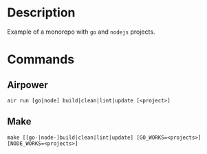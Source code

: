 # Description

Example of a monorepo with `go` and `nodejs` projects.

# Commands

## Airpower

    air run [go|node] build|clean|lint|update [<project>]

## Make

    make [[go-|node-]build|clean|lint|update] [GO_WORKS=<projects>] [NODE_WORKS=<projects>]
